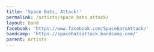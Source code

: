 ```yaml
---
title: 'Space Bats, Attack!'
permalink: /artists/space_bats_attack/
layout: band
facebook: 'https://www.facebook.com/SpaceBatsAttack/'
bandcamp: 'https://spacebatsattack.bandcamp.com/'
parent: Artists
---
```

